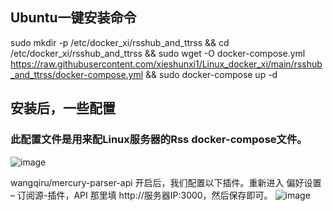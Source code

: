 
## Ubuntu一键安装命令

sudo mkdir -p /etc/docker_xi/rsshub_and_ttrss && cd /etc/docker_xi/rsshub_and_ttrss && sudo wget  -O docker-compose.yml https://raw.githubusercontent.com/xieshunxi1/Linux_docker_xi/main/rsshub_and_ttrss/docker-compose.yml && sudo docker-compose up -d


## 安装后，一些配置

### 此配置文件是用来配Linux服务器的Rss docker-compose文件。

![image](https://user-images.githubusercontent.com/111758647/201474277-d8c3c43a-09f9-455d-a00f-d45ce6d672c1.png)

wangqiru/mercury-parser-api 开启后，我们配置以下插件。重新进入 偏好设置 – 订阅源-插件，API 那里填 http://服务器IP:3000，然后保存即可。
![image](https://user-images.githubusercontent.com/111758647/201280249-6c8b14fc-f6e9-4327-89f8-3ea391607025.png)


